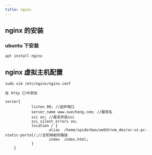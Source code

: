 ```yaml
---
title: nginx
---
```

## nginx 的安装

### ubuntu 下安装
```linux
apt install nginx
```
## nginx 虚拟主机配置
```linux
sudo vim /etc/nginx/nginx.conf

在 http {}中添加

server{
        	listen 80; //监听端口
      		server_name www.xuecheng.com; //服务名
        	ssi on; //是否开启ssi
        	ssi_silent_errors on;
        	location / {
                	alias  /home/spiderbao/webStrom_dev/xc-ui-pc-static-portal/;//主机映射的路径
                	index  index.html;
        	}
	}

```